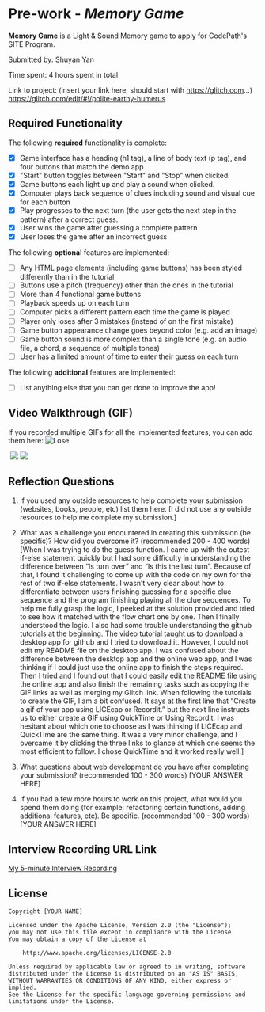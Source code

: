 # Pre-work - *Memory Game*

**Memory Game** is a Light & Sound Memory game to apply for CodePath's SITE Program. 

Submitted by: Shuyan Yan

Time spent: 4 hours spent in total

Link to project: (insert your link here, should start with https://glitch.com...)
https://glitch.com/edit/#!/polite-earthy-humerus

## Required Functionality

The following **required** functionality is complete:

* [X] Game interface has a heading (h1 tag), a line of body text (p tag), and four buttons that match the demo app
* [X] "Start" button toggles between "Start" and "Stop" when clicked. 
* [X] Game buttons each light up and play a sound when clicked. 
* [X] Computer plays back sequence of clues including sound and visual cue for each button
* [X] Play progresses to the next turn (the user gets the next step in the pattern) after a correct guess. 
* [X] User wins the game after guessing a complete pattern
* [X] User loses the game after an incorrect guess

The following **optional** features are implemented:

* [ ] Any HTML page elements (including game buttons) has been styled differently than in the tutorial
* [ ] Buttons use a pitch (frequency) other than the ones in the tutorial
* [ ] More than 4 functional game buttons
* [ ] Playback speeds up on each turn
* [ ] Computer picks a different pattern each time the game is played
* [ ] Player only loses after 3 mistakes (instead of on the first mistake)
* [ ] Game button appearance change goes beyond color (e.g. add an image)
* [ ] Game button sound is more complex than a single tone (e.g. an audio file, a chord, a sequence of multiple tones)
* [ ] User has a limited amount of time to enter their guess on each turn

The following **additional** features are implemented:

- [ ] List anything else that you can get done to improve the app!

## Video Walkthrough (GIF)

If you recorded multiple GIFs for all the implemented features, you can add them here:
![Lose](https://user-images.githubusercontent.com/76415280/161198471-a879f890-ab7d-4207-a5e1-042aaf7c49fe.gif)

![]()
![](gif3-link-here)
![](gif4-link-here)

## Reflection Questions
1. If you used any outside resources to help complete your submission (websites, books, people, etc) list them here. 
[I did not use any outside resources to help me complete my submission.]

2. What was a challenge you encountered in creating this submission (be specific)? How did you overcome it? (recommended 200 - 400 words) 
[When I was trying to do the guess function. I came up with the outest if-else statement quickly but I had some difficulty in understanding the difference between “Is turn over” and “Is this the last turn”. Because of that, I found it challenging to come up with the code on my own for the rest of two if-else statements. I wasn’t very clear about how to differentiate between users finishing guessing for a specific clue sequence and the program finishing playing all the clue sequences. To help me fully grasp the logic, I peeked at the solution provided and tried to see how it matched with the flow chart one by one. Then I finally understood the logic. I also had some trouble understanding the github tutorials at the beginning. The video tutorial taught us to download a desktop app for github and I tried to download it. However, I could not edit my README file on the desktop app. I was confused about the difference between the desktop app and the online web app, and I was thinking if I could just use the online app to finish the steps required. Then I tried and I found out that I could easily edit the README file using the online app and also finish the remaining tasks such as copying the GIF links as well as merging my Glitch link. When following the tutorials to create the GIF, I am a bit confused. It says at the first line that “Create a gif of your app using LICEcap or Recordit.” but the next line instructs us to either create a GIF using QuickTime or Using Recordit. I was hesitant about which one to choose as I was thinking if LICEcap and QuickTIme are the same thing. It was a very minor challenge, and I overcame it by clicking the three links to glance at which one seems the most efficient to follow. I chose QuickTime and it worked really well.]


3. What questions about web development do you have after completing your submission? (recommended 100 - 300 words) 
[YOUR ANSWER HERE]

4. If you had a few more hours to work on this project, what would you spend them doing (for example: refactoring certain functions, adding additional features, etc). Be specific. (recommended 100 - 300 words) 
[YOUR ANSWER HERE]



## Interview Recording URL Link

[My 5-minute Interview Recording](your-link-here)


## License

    Copyright [YOUR NAME]

    Licensed under the Apache License, Version 2.0 (the "License");
    you may not use this file except in compliance with the License.
    You may obtain a copy of the License at

        http://www.apache.org/licenses/LICENSE-2.0

    Unless required by applicable law or agreed to in writing, software
    distributed under the License is distributed on an "AS IS" BASIS,
    WITHOUT WARRANTIES OR CONDITIONS OF ANY KIND, either express or implied.
    See the License for the specific language governing permissions and
    limitations under the License.
